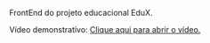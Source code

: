 FrontEnd do projeto educacional EduX.

Vídeo demonstrativo: [Clique aqui para abrir o vídeo.](https://drive.google.com/file/d/1R_pl6c3PTH8FUQw5wSUzCGDnG4nhv4aO/view?usp=sharing)